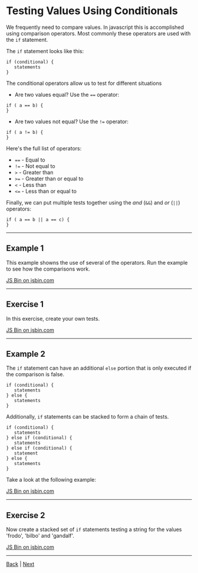 # Testing Values Using Conditionals

We frequently need to compare values.
In javascript this is accomplished using comparison operators.
Most commonly these operators are used with the `if` statement.

The `if` statement looks like this:

```
if (conditional) {
   statements
}
```

The conditional operators allow us to test for different situations

- Are two values equal? Use the `==` operator:

```
if ( a == b) {
}
```

- Are two values not equal? Use the `!=` operator:

```
if ( a != b) {
}
```

Here's the full list of operators:

- `==` - Equal to
- `!=` - Not equal to
- `>` - Greater than
- `>=` - Greater than or equal to
- `<` - Less than
- `<=` - Less than or equal to

Finally, we can put multiple tests together using the *and* (`&&`) and *or* (`||`) operators:

```
if ( a == b || a == c) {
}
```

---

## Example 1 ##

This example showns the use of several of the operators. Run the example to see how the comparisons work.

<a class="jsbin-embed" href="http://jsbin.com/sinapiy/4/embed?html,console">JS Bin on jsbin.com</a>

---

## Exercise 1 ##

In this exercise, create your own tests.

<a class="jsbin-embed" href="http://jsbin.com/fuwiji/2/embed?html,console">JS Bin on jsbin.com</a>

---

## Example 2 ##

The `if` statement can have an additional `else` portion that is only executed if the comparison is false.

```
if (conditional) {
   statements
} else {
   statements
}
```

Additionally, `if` statements can be stacked to form a chain of tests.

```
if (conditional) {
   statements
} else if (conditional) {
   statements
} else if (conditional) {
   statement
} else {
   statements
}
```


Take a look at the following example:

<a class="jsbin-embed" href="http://jsbin.com/hosoyib/3/embed?html,console">JS Bin on jsbin.com</a>

---

## Exercise 2 ##

Now create a stacked set of `if` statements testing a string for the values 'frodo', 'bilbo' and 'gandalf'.

<a class="jsbin-embed" href="http://jsbin.com/bosedek/4/embed?html,console">JS Bin on jsbin.com</a>

---

[Back](.) | [Next](forms)
